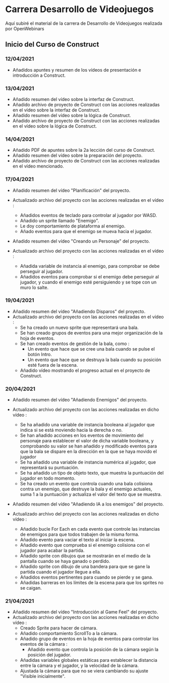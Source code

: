 # Carrera Desarrollo de Videojuegos
Aquí subiré el material de la carrera de Desarrollo de Videojuegos realizada por OpenWebinars

## Inicio del Curso de Construct
### 12/04/2021
* Añadidos apuntes y resumen de los vídeos de presentación e introducción a Construct.


### 13/04/2021
* Añadido resumen del vídeo sobre la interfaz de Construct.
* Añadido archivo de proyecto de Construct con las acciones realizadas en el vídeo sobre la interfaz de Construct.
* Añadido resumen del vídeo sobre la lógica de Construct.
* Añadido archivo de proyecto de Construct con las acciones realizadas en el vídeo sobre la lógica de Construct.


### 14/04/2021
* Añadido PDF de apuntes sobre la 2a lección del curso de Construct.
* Añadido resumen del vídeo sobre la preparación del proyecto.
* Añadido archivo de proyecto de Construct con las acciones realizadas en el vídeo mencionado.


### 17/04/2021
* Añadido resumen del vídeo "Planificación" del proyecto.
* Actualizado archivo del proyecto con las acciones realizadas en el vídeo :
	* Añadidos eventos de teclado para controlar al jugador por WASD.
	* Añadido un sprite llamado "Enemigo".
	* Le doy comportamiento de plataforma al enemigo.
	* Añado eventos para que el enemigo se mueva hacia el jugador.

* Añadido resumen del vídeo "Creando un Personaje" del proyecto.
* Actualizado archivo del proyecto con las acciones realizadas en el vídeo :
	* Añadida variable de instancia al enemigo, para comprobar se debe perseguir al jugador.
	* Añadidos eventos para comprobar si el enemigo debe perseguir al jugador, y cuando el enemigo esté persiguiendo y se tope con un muro lo salte.


### 19/04/2021
* Añadido resumen del vídeo "Añadiendo Disparos" del proyecto.
* Actualizado archivo del proyecto con las acciones realizadas en el vídeo :
	* Se ha creado un nuevo sprite que representará una bala.
	* Se han creado grupos de eventos para una mejor organización de la hoja de eventos.
	* Se han creado eventos de gestión de la bala, como :
		* Un evento que hace que se cree una bala cuando se pulse el botón Intro.
		* Un evento que hace que se destruya la bala cuando su posición esté fuera de la escena.
	* Añadido vídeo mostrando el progreso actual en el proyecto de Construct.


### 20/04/2021
* Añadido resumen del vídeo "Añadiendo Enemigos" del proyecto.
* Actualizado archivo del proyecto con las acciones realizadas en dicho vídeo :
	* Se ha añadido una variable de instancia booleana al jugador que indica si se está moviendo hacia la derecha o no.
	* Se han añadido acciones en los eventos de movimiento del personaje para establecer el valor de dicha variable booleana, y comprobando su valor se han añadido y modificado eventos para que la bala se dispare en la dirección en la que se haya movido el jugador
	* Se ha añadido una variable de instancia numérica al jugador, que representará su puntuación.
	* Se ha añadido un tipo de objeto texto, que muestra la puntuación del jugador en todo momento.
	* Se ha creado un evento que controla cuando una bala colisiona contra un enemigo, que destruye la bala y el enemigo actuales, suma 1 a la puntuación y actualiza el valor del texto que se muestra.

* Añadido resumen del vídeo "Añadiendo IA  a los enemigos" del proyecto.
* Actualizado archivo del proyecto con las acciones realizadas en dicho vídeo :
	* Añadido bucle For Each en cada evento que controle las instancias de enemigos para que todos trabajen de la misma forma.
	* Añadido evento para vaciar el texto al iniciar la escena.
	* Añadido evento que comprueba si el enemigo colisiona con el jugador para acabar la partida.
	* Añadido sprite con dibujos que se mostrarán en el medio de la pantalla cuando se haya ganado o perdido.
	* Añadido sprite con dibujo de una bandera para que se gane la partida cuando el jugador llegue a ella.
	* Añadidos eventos pertinentes para cuando se pierde y se gana.
	* Añadidas barreras en los límites de la escena para que los sprites no se caigan.


### 21/04/2021
* Añadido resumen del vídeo "Introducción al Game Feel" del proyecto.
* Actualizado archivo del proyecto con las acciones realizadas en dicho vídeo :
	* Creado Sprite para hacer de cámara.
	* Añadido comportamiento ScrollTo a la cámara.
	* Añadido grupo de eventos en la hoja de eventos para controlar los eventos de la cámara :
		* Añadido evento que controla la posición de la cámara según la posición del jugador.
	* Añadidas variables globales estáticas para establecer la distancia entre la cámara y el jugador, y la velocidad de la cámara.
	* Ajustada la cámara para que no se viera cambiando su ajuste "Visible inicialmente".